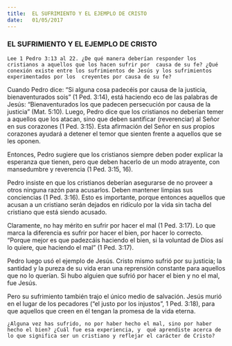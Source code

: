```yaml
---
title:  EL SUFRIMIENTO Y EL EJEMPLO DE CRISTO
date:   01/05/2017
---
```


### EL SUFRIMIENTO Y EL EJEMPLO DE CRISTO

`Lee 1 Pedro 3:13 al 22. ¿De qué manera deberían responder los cristianos a aquellos que los hacen sufrir por  causa de su fe? ¿Qué conexión existe entre los sufrimientos de Jesús y los sufrimientos experimentados por los  creyentes por causa de su fe? `

Cuando Pedro dice: “Si alguna cosa padecéis por causa de la justicia, bienaventurados sois” (1 Ped. 3:14), está  haciendo eco de las palabras de Jesús: “Bienaventurados los que padecen persecución por causa de la justicia”  (Mat. 5:10). Luego, Pedro dice que los cristianos no deberían temer a aquellos que los atacan, sino que deben  santificar (reverenciar) al Señor en sus corazones (1 Ped. 3:15). Esta afirmación del Señor en sus propios  corazones ayudará a detener el temor que sienten frente a aquellos que se les oponen. 

Entonces, Pedro sugiere que los cristianos siempre deben poder explicar la esperanza que tienen, pero que  deben hacerlo de un modo atrayente, con mansedumbre y reverencia (1 Ped. 3:15, 16). 

Pedro insiste en que los cristianos deberían asegurarse de no proveer a otros ninguna razón para acusarlos.  Deben mantener limpias sus conciencias (1 Ped. 3:16). Esto es importante, porque entonces aquellos que  acusan a un cristiano serán dejados en ridículo por la vida sin tacha del cristiano que está siendo acusado. 

Claramente, no hay mérito en sufrir por hacer el mal (1 Ped. 3:17). Lo que marca la diferencia es sufrir por hacer  el bien, por hacer lo correcto. “Porque mejor es que padezcáis haciendo el bien, si la voluntad de Dios así lo  quiere, que haciendo el mal” (1 Ped. 3:17). 

Pedro luego usó el ejemplo de Jesús. Cristo mismo sufrió por su justicia; la santidad y la pureza de su vida eran  una reprensión constante para aquellos que no lo querían. Si hubo alguien que sufrió por hacer el bien y no el  mal, fue Jesús. 

Pero su sufrimiento también trajo el único medio de salvación. Jesús murió en el lugar de los pecadores (“el  justo por los injustos”, 1 Ped. 3:18), para que aquellos que creen en él tengan la promesa de la vida eterna. 

`¿Alguna vez has sufrido, no por haber hecho el mal, sino por haber hecho el bien? ¿Cuál fue esa experiencia, y  qué aprendiste acerca de lo que significa ser un cristiano y reflejar el carácter de Cristo?`